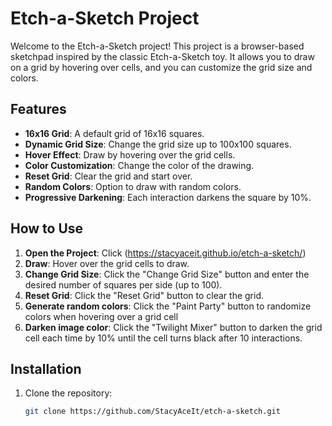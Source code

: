 # Etch-a-Sketch Project

Welcome to the Etch-a-Sketch project! This project is a browser-based sketchpad inspired by the classic Etch-a-Sketch toy. It allows you to draw on a grid by hovering over cells, and you can customize the grid size and colors.

## Features

- **16x16 Grid**: A default grid of 16x16 squares.
- **Dynamic Grid Size**: Change the grid size up to 100x100 squares.
- **Hover Effect**: Draw by hovering over the grid cells.
- **Color Customization**: Change the color of the drawing.
- **Reset Grid**: Clear the grid and start over.
- **Random Colors**: Option to draw with random colors.
- **Progressive Darkening**: Each interaction darkens the square by 10%.

## How to Use

1. **Open the Project**: Click (https://stacyaceit.github.io/etch-a-sketch/)
2. **Draw**: Hover over the grid cells to draw.
3. **Change Grid Size**: Click the "Change Grid Size" button and enter the desired number of squares per side (up to 100).
4. **Reset Grid**: Click the "Reset Grid" button to clear the grid.
5. **Generate random colors**: Click the "Paint Party" button to randomize colors when hovering over a grid cell
6. **Darken image color**: Click the "Twilight Mixer" button to darken the grid cell each time by 10% until the cell turns black after 10 interactions.

## Installation

1. Clone the repository:
   ```bash
   git clone https://github.com/StacyAceIt/etch-a-sketch.git
